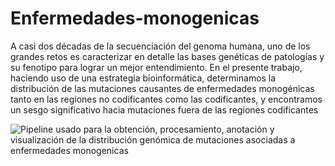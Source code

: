 # Enfermedades-monogenicas

A casi dos décadas de la secuenciación del genoma humana, uno de los grandes retos es caracterizar en detalle las bases genéticas de patologías y su fenotipo para lograr un mejor entendimiento. En el presente trabajo, haciendo uso de una estrategia bioinformática, determinamos la distribución de las mutaciones causantes de enfermedades monogénicas tanto en las regiones no codificantes como las codificantes, y encontramos un sesgo significativo hacia mutaciones fuera de las regiones codificantes

![Pipeline usado para la obtención, procesamiento, anotación y visualización de la distribución genómica de mutaciones asociadas a enfermedades monogenicas](https://github.com/victorLCG/Enfermedades-monogenicas/blob/master/PipelineProyectoGenomicaHumana.png)
